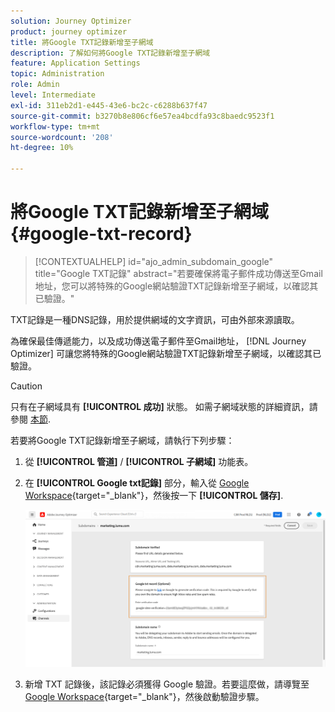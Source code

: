 ```yaml
---
solution: Journey Optimizer
product: journey optimizer
title: 將Google TXT記錄新增至子網域
description: 了解如何將Google TXT記錄新增至子網域
feature: Application Settings
topic: Administration
role: Admin
level: Intermediate
exl-id: 311eb2d1-e445-43e6-bc2c-c6288b637f47
source-git-commit: b3270b8e806cf6e57ea4bcdfa93c8baedc9523f1
workflow-type: tm+mt
source-wordcount: '208'
ht-degree: 10%

---
```


# 將Google TXT記錄新增至子網域 {#google-txt-record}

>[!CONTEXTUALHELP]
>id="ajo_admin_subdomain_google"
>title="Google TXT記錄"
>abstract="若要確保將電子郵件成功傳送至Gmail地址，您可以將特殊的Google網站驗證TXT記錄新增至子網域，以確認其已驗證。"

TXT記錄是一種DNS記錄，用於提供網域的文字資訊，可由外部來源讀取。

為確保最佳傳遞能力，以及成功傳送電子郵件至Gmail地址， [!DNL Journey Optimizer] 可讓您將特殊的Google網站驗證TXT記錄新增至子網域，以確認其已驗證。

>[!CAUTION]
>
> 只有在子網域具有 **[!UICONTROL 成功]** 狀態。 如需子網域狀態的詳細資訊，請參閱 [本節](about-subdomain-delegation.md#access-delegated-subdomains).

若要將Google TXT記錄新增至子網域，請執行下列步驟：

1. 從 **[!UICONTROL 管道]** / **[!UICONTROL 子網域]** 功能表。

1. 在 **[!UICONTROL Google txt記錄]** 部分，輸入從 [Google Workspace](https://support.google.com/a/answer/183895){target="_blank"}<!--G Suite Admin tools-->，然後按一下 **[!UICONTROL 儲存]**.

   ![](assets/subdomain-google-txt.png)

1. 新增 TXT 記錄後，該記錄必須獲得 Google 驗證。若要這麼做，請導覽至 [Google Workspace](https://support.google.com/a/answer/183895){target="_blank"}<!--G Suite Admin tools-->，然後啟動驗證步驟。
